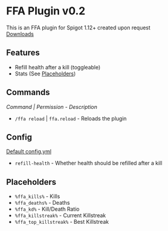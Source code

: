 # FFA Plugin v0.2
This is an FFA plugin for Spigot 1.12+ created upon request<br>
[Downloads](/releases)

## Features
- Refill health after a kill (toggleable)
- Stats (See [Placeholders](#placeholders))

## Commands
*Command | Permission - Description*
- `/ffa reload` | `ffa.reload` - Reloads the plugin

## Config
[Default config.yml](src/main/resources/config.yml)
- `refill-health` - Whether health should be refilled after a kill

## Placeholders
- `%ffa_kills%` - Kills
- `%ffa_deaths%` - Deaths
- `%ffa_kd%` - Kill/Death Ratio
- `%ffa_killstreak%` - Current Killstreak
- `%ffa_top_killstreak%` - Best Killstreak
